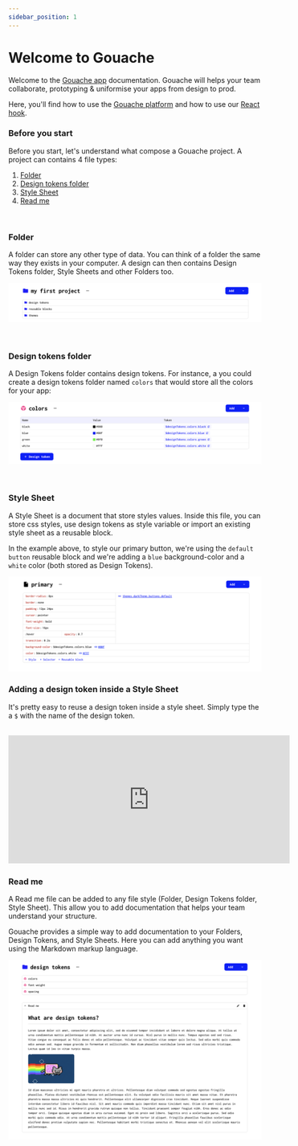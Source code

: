 ```yaml
---
sidebar_position: 1
---
```


# Welcome to Gouache

Welcome to the [Gouache app](https://gouache.app/) documentation. Gouache will helps your team collaborate, prototyping & uniformise your apps from design to prod.

Here, you'll find how to use the [Gouache platform](https://gouache.app/) and how to use our [React hook](https://github.com/gouache-app/use-gouache).

### Before you start

Before you start, let's understand what compose a Gouache project. A project can contains 4 file types:

1. [Folder](#folder)
2. [Design tokens folder](#design-tokens-file)
3. [Style Sheet](##style-sheet)
4. [Read me](#read-me)

<br />


### Folder

A folder can store any other type of data. You can think of a folder the same way they exists in your computer. A design can then contains Design Tokens folder, Style Sheets and other Folders too.

![Folder](./assets/intro/folder.png)

<br />

### Design tokens folder

A Design Tokens folder contains design tokens. For instance, a you could create a design tokens folder named `colors` that would store all the colors for your app:

![Design tokens folder](./assets/intro/design-tokens-file.png)

<br />

### Style Sheet

A Style Sheet is a document that store styles values. Inside this file, you can store css styles, use design tokens as style variable or import an existing style sheet as a reusable block.

In the example above, to style our primary button, we're using the `default button` reusable block and we're adding a `blue` background-color and a `white` color (both stored as Design Tokens).

![Style Sheet](./assets/intro/style-sheet.png)


### Adding a design token inside a Style Sheet

It's pretty easy to reuse a design token inside a style sheet. Simply type the a `$` with the name of the design token.

<br />

<iframe width="560" height="255" src="https://www.youtube.com/embed/sNsuS5wHBUM" title="YouTube video player" frameborder="0" allow="accelerometer; autoplay; clipboard-write; encrypted-media; gyroscope; picture-in-picture; fullscreen" allowfullscreen></iframe>

<br />

### Read me 

A Read me file can be added to any file style (Folder, Design Tokens folder, Style Sheet). This allow you to add documentation that helps your team understand your structure. 

Gouache provides a simple way to add documentation to your Folders, Design Tokens, and Style Sheets. Here you can add anything you want using the Markdown markup language.

![Read me](./assets/intro/read-me.png)